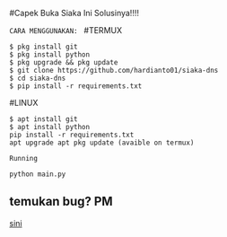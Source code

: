 #Capek Buka Siaka Ini Solusinya!!!!


`CARA MENGGUNAKAN: `
#TERMUX
```shell
$ pkg install git
$ pkg install python
$ pkg upgrade && pkg update
$ git clone https://github.com/hardianto01/siaka-dns
$ cd siaka-dns
$ pip install -r requirements.txt
```

#LINUX 
```shell
$ apt install git
$ apt install python
pip install -r requirements.txt
apt upgrade apt pkg update (avaible on termux)
```

`Running `

```shell
python main.py
```

## temukan bug? PM 
[sini]('https://wa.me/6285173222764')